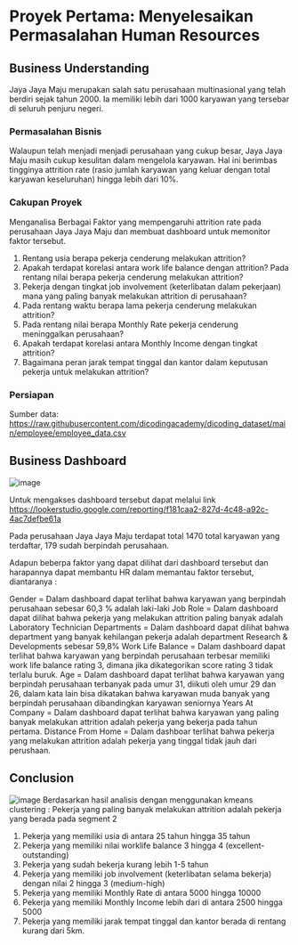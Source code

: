 # Proyek Pertama: Menyelesaikan Permasalahan Human Resources

## Business Understanding
Jaya Jaya Maju merupakan salah satu perusahaan multinasional yang telah berdiri sejak tahun 2000. Ia memiliki lebih dari 1000 karyawan yang tersebar di seluruh penjuru negeri. 

### Permasalahan Bisnis
Walaupun telah menjadi menjadi perusahaan yang cukup besar, Jaya Jaya Maju masih cukup kesulitan dalam mengelola karyawan. Hal ini berimbas tingginya attrition rate (rasio jumlah karyawan yang keluar dengan total karyawan keseluruhan) hingga lebih dari 10%.

### Cakupan Proyek
Menganalisa Berbagai Faktor yang mempengaruhi attrition rate pada perusahaan Jaya Jaya Maju dan membuat dashboard untuk memonitor faktor tersebut.
1. Rentang usia berapa pekerja cenderung melakukan attrition?
2. Apakah terdapat korelasi antara work life balance dengan attrition? Pada rentang nilai berapa pekerja cenderung melakukan attrition?
3. Pekerja dengan tingkat job involvement (keterlibatan dalam pekerjaan) mana yang paling banyak melakukan attrition di perusahaan?
4. Pada rentang waktu berapa lama pekerja cenderung melakukan attrition?
5. Pada rentang nilai berapa Monthly Rate pekerja cenderung meninggalkan perusahaan?
6. Apakah terdapat korelasi antara Monthly Income dengan tingkat attrition?
7. Bagaimana peran jarak tempat tinggal dan kantor dalam keputusan pekerja untuk melakukan attrition?

### Persiapan
Sumber data: https://raw.githubusercontent.com/dicodingacademy/dicoding_dataset/main/employee/employee_data.csv


## Business Dashboard
![image](https://private-user-images.githubusercontent.com/112534966/334491345-93b411d9-e09b-49f2-a323-d327aaed01e7.jpg?jwt=eyJhbGciOiJIUzI1NiIsInR5cCI6IkpXVCJ9.eyJpc3MiOiJnaXRodWIuY29tIiwiYXVkIjoicmF3LmdpdGh1YnVzZXJjb250ZW50LmNvbSIsImtleSI6ImtleTUiLCJleHAiOjE3MTY5MTMwNjgsIm5iZiI6MTcxNjkxMjc2OCwicGF0aCI6Ii8xMTI1MzQ5NjYvMzM0NDkxMzQ1LTkzYjQxMWQ5LWUwOWItNDlmMi1hMzIzLWQzMjdhYWVkMDFlNy5qcGc_WC1BbXotQWxnb3JpdGhtPUFXUzQtSE1BQy1TSEEyNTYmWC1BbXotQ3JlZGVudGlhbD1BS0lBVkNPRFlMU0E1M1BRSzRaQSUyRjIwMjQwNTI4JTJGdXMtZWFzdC0xJTJGczMlMkZhd3M0X3JlcXVlc3QmWC1BbXotRGF0ZT0yMDI0MDUyOFQxNjEyNDhaJlgtQW16LUV4cGlyZXM9MzAwJlgtQW16LVNpZ25hdHVyZT02ODU3MjhmODhhNzZhOTE1NzI5YTJiOGVlMGZjOTFjNjQwNzcxNTU3OTBlYzIyYTY1MjcxM2Q3MjQ3YmNlZjgyJlgtQW16LVNpZ25lZEhlYWRlcnM9aG9zdCZhY3Rvcl9pZD0wJmtleV9pZD0wJnJlcG9faWQ9MCJ9.ALgAsU5J1SmarRTeKfMZCiRJQgPQQ3EFsVF1UtTHuNw)

Untuk mengakses dashboard tersebut dapat melalui link https://lookerstudio.google.com/reporting/f181caa2-827d-4c48-a92c-4ac7defbe61a

Pada perusahaan Jaya Jaya Maju terdapat total 1470 total karyawan yang terdaftar, 179 sudah berpindah perusahaan.

Adapun beberpa faktor yang dapat dilihat dari dashboard tersebut dan harapannya dapat membantu HR dalam memantau faktor tersebut, diantaranya :

Gender = Dalam dashboard dapat terlihat bahwa karyawan yang berpindah perusahaan sebesar 60,3 % adalah laki-laki
Job Role = Dalam dashboard dapat dilihat bahwa pekerja yang melakukan attrition paling banyak adalah Laboratory Technician
Departments = Dalam dashboard dapat dilihat bahwa department yang banyak kehilangan pekerja adalah department Research & Developments sebesar 59,8%
Work Life Balance = Dalam dashboard dapat terlihat bahwa karyawan yang berpindah perusahaan terbesar memiliki work life balance rating 3, dimana jika dikategorikan score rating 3 tidak terlalu buruk.
Age = Dalam dashboard dapat terlihat bahwa karyawan yang berpindah perusahaan terbanyak pada umur 31, diikuti oleh umur 29 dan 26, dalam kata lain bisa dikatakan bahwa karyawan muda banyak yang berpindah perusahaan dibandingkan karyawan seniornya
Years At Company = Dalam dashboard dapat terlihat bahwa karyawan yang paling banyak melakukan attrition adalah pekerja yang bekerja pada tahun pertama.
Distance From Home = Dalam dashboar terlihat bahwa pekerja yang melakukan attrition adalah pekerja yang tinggal tidak jauh dari perushaan.

## Conclusion
![image](https://private-user-images.githubusercontent.com/112534966/334496942-ec31dd83-bd71-4278-89e8-bf7d7998ceac.png?jwt=eyJhbGciOiJIUzI1NiIsInR5cCI6IkpXVCJ9.eyJpc3MiOiJnaXRodWIuY29tIiwiYXVkIjoicmF3LmdpdGh1YnVzZXJjb250ZW50LmNvbSIsImtleSI6ImtleTUiLCJleHAiOjE3MTY5MTQxMTMsIm5iZiI6MTcxNjkxMzgxMywicGF0aCI6Ii8xMTI1MzQ5NjYvMzM0NDk2OTQyLWVjMzFkZDgzLWJkNzEtNDI3OC04OWU4LWJmN2Q3OTk4Y2VhYy5wbmc_WC1BbXotQWxnb3JpdGhtPUFXUzQtSE1BQy1TSEEyNTYmWC1BbXotQ3JlZGVudGlhbD1BS0lBVkNPRFlMU0E1M1BRSzRaQSUyRjIwMjQwNTI4JTJGdXMtZWFzdC0xJTJGczMlMkZhd3M0X3JlcXVlc3QmWC1BbXotRGF0ZT0yMDI0MDUyOFQxNjMwMTNaJlgtQW16LUV4cGlyZXM9MzAwJlgtQW16LVNpZ25hdHVyZT1jMmY3MTYxZWY5ZjQ1NjY0MWMxMWEzZGU3MzVmNmJhMTNlNjkzZDdmZDU5NzdmMmYwZWI4ZmQ3M2QyNWJiYTA3JlgtQW16LVNpZ25lZEhlYWRlcnM9aG9zdCZhY3Rvcl9pZD0wJmtleV9pZD0wJnJlcG9faWQ9MCJ9.3Yq7hvHbxGhduQ1JtaOvcnxHAiEfm84uGHtqfgeEEMU)
Berdasarkan hasil analisis dengan menggunakan kmeans clustering : Pekerja yang paling banyak melakukan attrition adalah pekerja yang berada pada segment 2

1. Pekerja yang memiliki usia di antara 25 tahun hingga 35 tahun
2. Pekerja yang memiliki nilai worklife balance 3 hingga 4 (excellent-outstanding)
3. Pekerja yang sudah bekerja kurang lebih 1-5 tahun
4. Pekerja yang memiliki job involvement (keterlibatan selama bekerja) dengan nilai 2 hingga 3 (medium-high)
5. Pekerja yang memiliki Monthly Rate di antara 5000 hingga 10000
6. Pekerja yang memiliki Monthly Income lebih dari di antara 2500 hingga 5000
7. Pekerja yang memiliki jarak tempat tinggal dan kantor berada di rentang kurang dari 5km.
